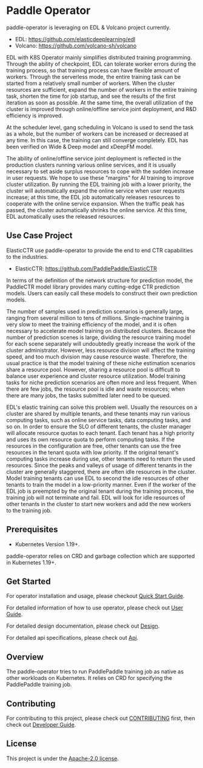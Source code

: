# Paddle Operator

paddle-operator is leveraging on EDL & Volcano project currently.

* EDL: https://github.com/elasticdeeplearning/edl
* Volcano: https://github.com/volcano-sh/volcano

EDL with K8S Operator mainly simplifies distributed training programming. Through the ability of checkpoint, EDL can tolerate worker errors during the training process, so that training process can have flexible amount of workers. Through the serverless mode, the entire training task can be started from a relatively small number of workers. When the cluster resources are sufficient, expand the number of workers in the entire training task, shorten the time for job startup, and see the results of the first iteration as soon as possible. At the same time, the overall utilization of the cluster is improved through online/offline service joint deployment, and R&D efficiency is improved.

At the scheduler level, gang scheduling in Volcano is used to send the task as a whole, but the number of workers can be increased or decreased at any time. In this case, the training can still converge completely. EDL has been verified on Wide & Deep model and xDeepFM model.

The ability of online/offline service joint deployment is reflected in the production clusters running various online services, and it is usually necessary to set aside surplus resources to cope with the sudden increase in user requests. We hope to use these "margins" for AI training to improve cluster utilization. By running the EDL training job with a lower priority, the cluster will automatically expand the online service when user requests increase; at this time, the EDL job automatically releases resources to cooperate with the online service expansion. When the traffic peak has passed, the cluster automatically shrinks the online service. At this time, EDL automatically uses the released resources.

## Use Case Project

ElasticCTR use paddle-operator to provide the end to end CTR capabilities to the industries.

* ElasticCTR: https://github.com/PaddlePaddle/ElasticCTR

In terms of the definition of the network structure for prediction model, the PaddleCTR model library provides many cutting-edge CTR prediction models. Users can easily call these models to construct their own prediction models.

The number of samples used in prediction scenarios is generally large, ranging from several million to tens of millions. Single-machine training is very slow to meet the training efficiency of the model, and it is often necessary to accelerate model training on distributed clusters. Because the number of prediction scenes is large, dividing the resource training model for each scene separately will undoubtedly greatly increase the work of the cluster administrator. However, less resource division will affect the training speed, and too much division may cause resource waste. Therefore, the usual practice is that the model training of these niche estimation scenarios share a resource pool. However, sharing a resource pool is difficult to balance user experience and cluster resource utilization. Model training tasks for niche prediction scenarios are often more and less frequent. When there are few jobs, the resource pool is idle and waste resources; when there are many jobs, the tasks submitted later need to be queued.

EDL's elastic training can solve this problem well. Usually the resources on a cluster are shared by multiple tenants, and these tenants may run various computing tasks, such as online service tasks, data computing tasks, and so on. In order to ensure the SLO of different tenants, the cluster manager will allocate resource quotas to each tenant. Each tenant has a high priority and uses its own resource quota to perform computing tasks. If the resources in the configuration are free, other tenants can use the free resources in the tenant quota with low priority. If the original tenant's computing tasks increase during use, other tenants need to return the used resources. Since the peaks and valleys of usage of different tenants in the cluster are generally staggered, there are often idle resources in the cluster. Model training tenants can use EDL to second the idle resources of other tenants to train the model in a low-priority manner. Even if the worker of the EDL job is preempted by the original tenant during the training process, the training job will not terminate and fail. EDL will look for idle resources of other tenants in the cluster to start new workers and add the new workers to the training job.

## Prerequisites

* Kubernetes Version 1.19+.

paddle-operator relies on CRD and garbage collection which are supported in Kubernetes 1.19+.

## Get Started

For operator installation and usage, please checkout [Quick Start Guide](docs/quick-start-guide.md).

For detailed information of how to use operator, please check out [User Guide](docs/user-guide.md).

For detailed design documentation, please check out [Design](docs/design.md).

For detailed api specifications, please check out [Api](docs/api.md).

## Overview

The paddle-operator tries to run PaddlePaddle training job as native as other workloads on Kubernetes. It relies on CRD for specifying the PaddlePaddle training job.

## Contributing

For contributing to this project, please check out [CONTRIBUTING](CONTRIBUTING.md) first, then check out [Developer Guide](docs/developer-guide.md).

## License

This project is under the [Apache-2.0 license](LICENSE).
